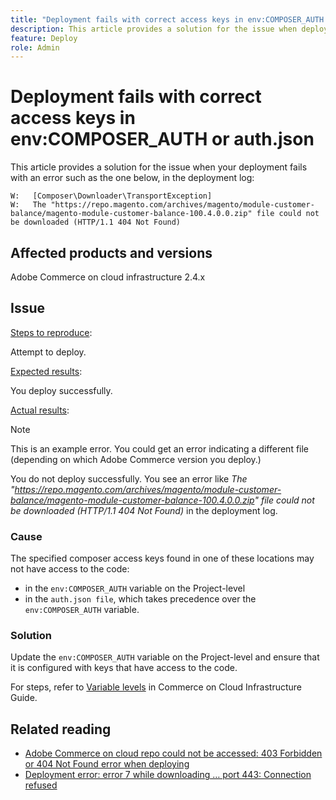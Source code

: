 ```yaml
---
title: "Deployment fails with correct access keys in env:COMPOSER_AUTH or auth.json"
description: This article provides a solution for the issue when deployment fails with the following error "The https://repo.magento.com/archives/magento/module-customer-balance/magento-module-customer-balance-100.4.0.0.zip file could not be downloaded (HTTP/1.1 404 Not Found)".
feature: Deploy
role: Admin
---
```

# Deployment fails with correct access keys in env:COMPOSER_AUTH or auth.json


This article provides a solution for the issue when your deployment fails with an error such as the one below, in the deployment log:

```
W:   [Composer\Downloader\TransportException]
W:   The "https://repo.magento.com/archives/magento/module-customer-balance/magento-module-customer-balance-100.4.0.0.zip" file could not be downloaded (HTTP/1.1 404 Not Found)
```

## Affected products and versions

Adobe Commerce on cloud infrastructure 2.4.x

## Issue  

<u>Steps to reproduce</u>:

Attempt to deploy. 

<u>Expected results</u>:

You deploy successfully.

<u>Actual results</u>:

> [!NOTE]  
> This is an example error. You could get an error indicating a different file (depending on which Adobe Commerce version you deploy.)

You do not deploy successfully. You see an error like *The "https://repo.magento.com/archives/magento/module-customer-balance/magento-module-customer-balance-100.4.0.0.zip" file could not be downloaded (HTTP/1.1 404 Not Found)* in the deployment log. 


### Cause

The specified composer access keys found in one of these locations may not have access to the code:

* in the `env:COMPOSER_AUTH` variable on the Project-level
* in the `auth.json file`, which takes precedence over the `env:COMPOSER_AUTH` variable.

### Solution

Update the `env:COMPOSER_AUTH` variable on the Project-level and ensure that it is configured with keys that have access to the code.

For steps, refer to [Variable levels](/docs/commerce-cloud-service/user-guide/configure/env/variable-levels) in Commerce on Cloud Infrastructure Guide. 

## Related reading

* [Adobe Commerce on cloud repo could not be accessed: 403 Forbidden or 404 Not Found error when deploying](/docs/commerce-knowledge-base/kb/troubleshooting/deployment/magento-commerce-cloud-repo-could-not-be-accessed-403-forbidden-or-404-not-found-error-when-deploying.html)
* [Deployment error: error 7 while downloading … port 443: Connection refused](/docs/commerce-knowledge-base/kb/troubleshooting/miscellaneous/deployment-error-downloading-connection-refused-adobe-commerce.html)
